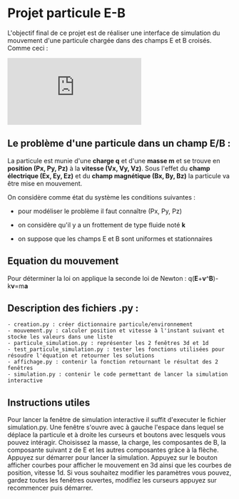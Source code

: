 # Projet particule E-B

L'objectif final de ce projet est de réaliser une interface de simulation du mouvement d'une particule chargée dans des champs E et B croisés. Comme ceci :

![Interface](https://gitlab-student.centralesupelec.fr/2019bodinv/projet-particule-e-b/blob/PaulB/Maquette_Projet.pdf)


## Le problème d'une particule dans un champ E/B :

La particule est munie d'une **charge q** et d'une **masse m** et se trouve en **position (Px, Py, Pz)** à la **vitesse (Vx, Vy, Vz)**. Sous l'effet du **champ électrique (Ex, Ey, Ez)** et du **champ magnétique (Bx, By, Bz)** la particule va être mise en mouvement.

On considère comme état du système les conditions suivantes :

- pour modéliser le problème il faut connaître (Px, Py, Pz)
    
- on considère qu'il y a un frottement de type fluide noté **k**
    
- on suppose que les champs E et B sont uniformes et stationnaires


## Equation du mouvement

Pour déterminer la loi on applique la seconde loi de Newton :    q(**E**+**v**^**B**)-k**v**=m**a**     


## Description des fichiers .py :

    - creation.py : créer dictionnaire particule/environnement
    - mouvement.py : calculer position et vitesse à l'instant suivant et stocke les valeurs dans une liste
    - particule_simulation.py : représenter les 2 fenêtres 3d et 1d
    - test_particule_simulation.py : tester les fonctions utilisées pour résoudre l'équation et retourner les solutions
    - affichage.py : contenir la fonction retournant le résultat des 2 fenêtres
    - simulation.py : contenir le code permettant de lancer la simulation interactive


## Instructions utiles

Pour lancer la fenêtre de simulation interactive il suffit d'executer le fichier simulation.py. Une fenêtre s'ouvre avec à gauche l'espace dans lequel se déplace la particule et à droite les curseurs et boutons avec lesquels vous pouvez intéragir. Choisissez la masse, la charge, les composantes de B, la composante suivant z de E et les autres composantes grâce à la flèche. Appuyez sur démarrer pour lancer la simulation. Appuyez sur le bouton afficher courbes pour afficher le mouvement en 3d ainsi que les courbes de position, vitesse 1d. Si vous souhaitez modifier les paramètres vous pouvez, gardez toutes les fenêtres ouvertes, modifiez les curseurs appuyez sur recommencer puis démarrer.
